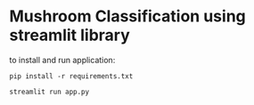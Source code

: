 # Mushroom Classification using streamlit library
to install and run application:
```
pip install -r requirements.txt

streamlit run app.py
```
